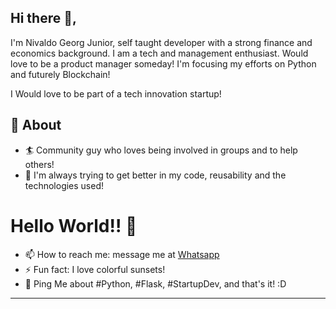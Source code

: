 ## Hi there 👋,           
I'm Nivaldo Georg Junior, self taught developer with a strong finance and economics background. I am a tech and management enthusiast. Would love to be a product manager someday! I'm focusing my efforts on Python and futurely Blockchain!

I Would love to be part of a tech innovation startup!

## 🧐 About
- 🏄‍ Community guy who loves being involved in groups and to help others!
- 🌱 I'm always trying to get better in my code, reusability and the technologies used!

# Hello World!! 🤔
- 📫 How to reach me: message me at [Whatsapp](https://wa.me/+5547996235834)
- ⚡ Fun fact: I love colorful sunsets!
- 💬 Ping Me about #Python, #Flask, #StartupDev, and that's it! :D 
---
